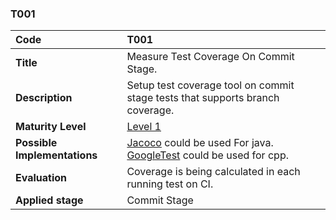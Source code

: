 ### T001

| **Code**          | **T001** |
| :--               | :--      |
| **Title**         | Measure Test Coverage On Commit Stage. |
| **Description**   | Setup test coverage tool on commit stage tests that supports branch coverage. |
| **Maturity Level** | [Level 1](/levels#level-1) |
| **Possible Implementations** | [Jacoco](https://www.jacoco.org/jacoco/) could be used For java. <br/> [GoogleTest](https://github.com/google/googletest) could be used for cpp. |
| **Evaluation**    | Coverage is being calculated in each running test on CI. |
| **Applied stage** | Commit Stage |
